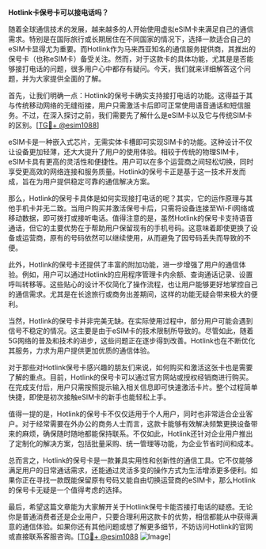 **Hotlink卡保号卡可以接电话吗？**

随着全球通信技术的发展，越来越多的人开始使用虚拟eSIM卡来满足自己的通信需求。特别是在国际旅行或长期居住在不同国家的情况下，选择一款适合自己的eSIM卡显得尤为重要。而Hotlink作为马来西亚知名的通信服务提供商，其推出的保号卡（也称eSIM卡）备受关注。然而，对于这款卡的具体功能，尤其是是否能够接打电话的问题，很多用户心中都存有疑问。今天，我们就来详细解答这个问题，并为大家提供全面的了解。

首先，让我们明确一点：Hotlink的保号卡确实支持接打电话的功能。这得益于其与传统移动网络的无缝衔接，用户只需激活卡后即可正常使用语音通话和短信服务。不过，在深入探讨之前，我们需要先了解什么是eSIM卡以及它与传统SIM卡的区别。[[TG💪+ @esim1088](https://t.me/s/esim1088)]

eSIM卡是一种嵌入式芯片，无需实体卡槽即可实现SIM卡的功能。这种设计不仅让设备更加轻薄，还大大提升了用户的使用体验。相较于传统的物理SIM卡，eSIM卡具有更高的灵活性和便捷性。用户可以在多个运营商之间轻松切换，同时享受更高效的网络连接和服务质量。Hotlink的保号卡正是基于这一技术开发而成，旨在为用户提供稳定可靠的通信解决方案。

那么，Hotlink的保号卡具体是如何实现接打电话的呢？其实，它的运作原理与其他手机卡并无二致。当用户购买并激活保号卡后，只需将设备连接至Wi-Fi网络或移动数据，即可拨打或接听电话。值得注意的是，虽然Hotlink的保号卡支持语音通话，但它的主要优势在于帮助用户保留现有的手机号码。这意味着即使更换了设备或运营商，原有的号码依然可以继续使用，从而避免了因号码丢失而导致的不便。

此外，Hotlink的保号卡还提供了丰富的附加功能，进一步增强了用户的通信体验。例如，用户可以通过Hotlink的应用程序管理卡内余额、查询通话记录、设置呼叫转移等。这些贴心的设计不仅简化了操作流程，也让用户能够更好地掌控自己的通信需求。尤其是在长途旅行或商务出差期间，这样的功能无疑会带来极大的便利。

当然，Hotlink的保号卡并非完美无缺。在实际使用过程中，部分用户可能会遇到信号不稳定的情况。这主要是由于eSIM卡的技术限制所导致的。尽管如此，随着5G网络的普及和技术的进步，这些问题正在逐步得到改善。Hotlink也在不断优化其服务，力求为用户提供更加优质的通信体验。

对于那些对Hotlink保号卡感兴趣的朋友们来说，如何购买和激活这张卡也是需要了解的重点。目前，Hotlink的保号卡可以通过官方网站或授权经销商进行购买。在完成支付后，用户只需按照提示输入相关信息即可快速激活卡片。整个过程简单快捷，即使是初次接触eSIM卡的新手也能轻松上手。

值得一提的是，Hotlink的保号卡不仅仅适用于个人用户，同时也非常适合企业客户。对于经常需要在外办公的商务人士而言，这款卡能够有效解决频繁更换设备带来的麻烦，确保随时随地都能保持联系。不仅如此，Hotlink还针对企业用户推出了定制化的解决方案，包括批量采购、统一管理等功能，为企业节省时间和成本。

总而言之，Hotlink的保号卡是一款兼具实用性和创新性的通信工具。它不仅能够满足用户的日常通话需求，还能通过灵活多变的操作方式为生活增添更多便利。如果你正在寻找一款既能保留原有号码又能自由切换运营商的eSIM卡，那么Hotlink的保号卡无疑是一个值得考虑的选择。

最后，希望这篇文章能为大家解开关于Hotlink保号卡能否接打电话的疑惑。无论你是普通消费者还是企业用户，只要合理利用这款卡的优势，相信都能从中获得满意的通信体验。如果你还有其他问题或想了解更多细节，不妨访问Hotlink的官网或直接联系客服咨询。[[TG💪+ @esim1088](https://t.me/s/esim1088) ![Image](https://i.postimg.cc/4NQfJmqS/Snipaste-2025-05-13-00-14-12.png)]